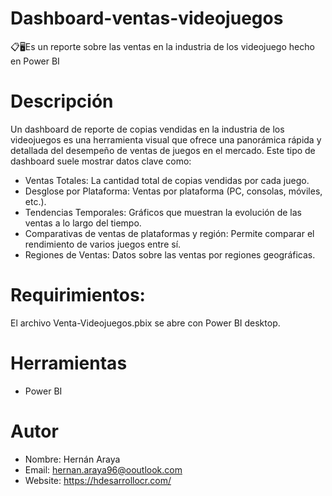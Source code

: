 # Dashboard-ventas-videojuegos
📋🖥️Es un reporte sobre las ventas en la industria de los videojuego hecho en Power BI 

# Descripción
Un dashboard de reporte de copias vendidas en la industria de los videojuegos es una herramienta visual que ofrece una panorámica rápida y detallada del desempeño de ventas de juegos en el mercado. Este tipo de dashboard suele mostrar datos clave como:
  -  Ventas Totales: La cantidad total de copias vendidas por cada juego.
  -  Desglose por Plataforma: Ventas por plataforma (PC, consolas, móviles, etc.).
  -  Tendencias Temporales: Gráficos que muestran la evolución de las ventas a lo largo del tiempo.
  -  Comparativas de ventas de plataformas y región: Permite comparar el rendimiento de varios juegos entre sí.
  -  Regiones de Ventas: Datos sobre las ventas por regiones geográficas.

# Requirimientos:
El archivo Venta-Videojuegos.pbix se abre con Power BI desktop.

# Herramientas
- Power BI

# Autor
- Nombre: Hernán Araya
- Email: hernan.araya96@ooutlook.com
- Website: https://hdesarrollocr.com/ 

